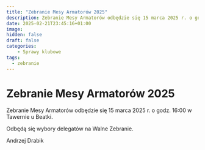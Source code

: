 ```yaml
---
title: "Zebranie Mesy Armatorów 2025"
description: Zebranie Mesy Armatorów odbędzie się 15 marca 2025 r. o godz. 16:00 w Tawernie u Beatki.
date: 2025-02-21T23:45:16+01:00
image: 
hidden: false
draft: false
categories:
    - Sprawy klubowe
tags:
  - zebranie
---
```


# Zebranie Mesy Armatorów 2025

Zebranie Mesy Armatorów odbędzie się 15 marca 2025 r. o godz. 16:00 w Tawernie u Beatki.

Odbędą się wybory delegatów na Walne Zebranie.

Andrzej Drabik
